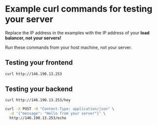 # Example curl commands for testing your server

Replace the IP address in the examples with the IP address of your **load balancer, not your servers!**

Run these commands from your host machine, not your server.

## Testing your frontend

```bash
curl http://146.190.13.253
```

## Testing your backend

```bash
curl http://146.190.13.253/hey
```

```bash
curl -X POST -H "Content-Type: application/json" \
  -d '{"message": "Hello from your server"}' \
  http://146.190.13.253/echo
```
